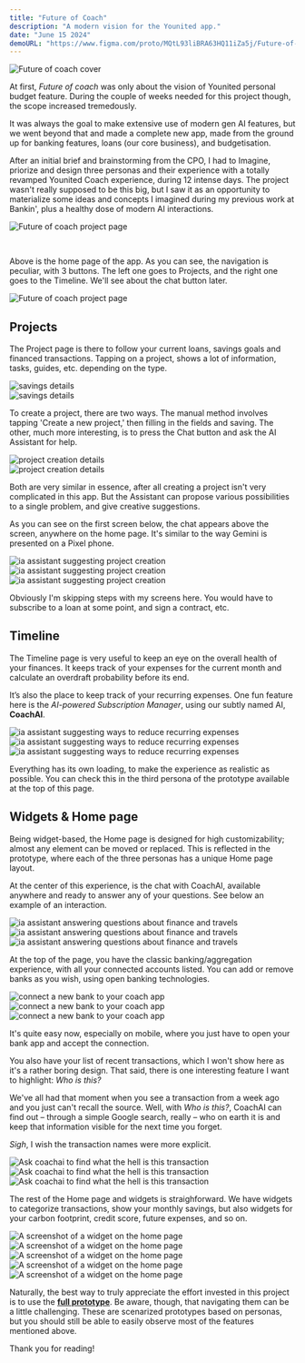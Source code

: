 ```yaml
---
title: "Future of Coach"
description: "A modern vision for the Younited app."
date: "June 15 2024"
demoURL: "https://www.figma.com/proto/MQtL93liBRA63HQ11iZa5j/Future-of-Coach-(Copy)?page-id=2%3A15&node-id=3-74499&node-type=canvas&viewport=-11533%2C-1257%2C0.82&t=x6nHlUpV0nzDfHer-1&scaling=scale-down&content-scaling=fixed&starting-point-node-id=3%3A74499&show-proto-sidebar=1"
---
```


![Future of coach cover](/projectfiles/coach/future-of-coach-cover.png)

At first, _Future of coach_ was only about the vision of Younited personal budget feature. During the couple of weeks needed for this project though, the scope increased tremedously.

It was always the goal to make extensive use of modern gen AI features, but we went beyond that and made a complete new app, made from the ground up for banking features, loans (our core business), and budgetisation.

After an initial brief and brainstorming from the CPO, I had to Imagine, priorize and design three personas and their experience with a totally revamped Younited Coach experience, during 12 intense days. The project wasn't really supposed to be this big, but I saw it as an opportunity to materialize some ideas and concepts I imagined during my previous work at Bankin', plus a healthy dose of modern AI interactions.

![Future of coach project page](/projectfiles/coach/home-app-page1.png)

<div class="text-center md:mx-16 mb-16 border rounded-2xl bg-black/5 border-black/25 dark:border-white/25 p-4 gap-2">
    <svg class="inline-block" width="16" height="16" viewBox="0 0 16 16" fill="none" xmlns="http://www.w3.org/2000/svg"><g clip-path="url(#clip0_4021_23699)"> <path class="stroke-black/75 dark:stroke-white/75" d="M12 10L8 6L4 10" stroke="" stroke-linecap="round" stroke-linejoin="round"/></g><defs> <clipPath id="clip0_4021_23699"><rect width="16" height="16" fill="white"/></clipPath></defs></svg>
    <p class="mt-1">Above is the home page of the app. As you can see, the navigation is peculiar, with 3 buttons. The left one goes to Projects, and the right one goes to the Timeline. We'll see about the chat button later.</p>
</div>

![Future of coach project page](/projectfiles/coach/home-app-page2.png)

## Projects

The Project page is there to follow your current loans, savings goals and financed transactions.
Tapping on a project, shows a lot of information, tasks, guides, etc. depending on the type.

<div class="flex gap-6 my-12 mx-8">
    <div class=""><img src="/projectfiles/coach/savings1.png" alt="savings details"/></div>
    <div class=""><img src="/projectfiles/coach/savings2.png" alt="savings details"/></div>
</div>

To create a project, there are two ways. The manual method involves tapping 'Create a new project,' then filling in the fields and saving. The other, much more interesting, is to press the Chat button and ask the AI Assistant for help.

<div class="flex gap-6 my-12 mx-8">
    <div class=""><img src="/projectfiles/coach/project1.png" alt="project creation details"/></div>
    <div class=""><img src="/projectfiles/coach/project2.png" alt="project creation details"/></div>
</div>

Both are very similar in essence, after all creating a project isn't very complicated in this app. But the Assistant can propose various possibilities to a single problem, and give creative suggestions.

As you can see on the first screen below, the chat appears above the screen, anywhere on the home page. It's similar to the way Gemini is presented on a Pixel phone.

<div class="flex gap-4 md:gap-6 md:my-12 md:-mx-24">
    <div class=""><img src="/projectfiles/coach/ia-project1.png" alt="ia assistant suggesting project creation"/></div>
    <div class=""><img src="/projectfiles/coach/ia-project2.png" alt="ia assistant suggesting project creation"/></div>
    <div class=""><img src="/projectfiles/coach/ia-project3.png" alt="ia assistant suggesting project creation"/></div>
</div>

Obviously I'm skipping steps with my screens here. You would have to subscribe to a loan at some point, and sign a contract, etc.

## Timeline

The Timeline page is very useful to keep an eye on the overall health of your finances. It keeps track of your expenses for the current month and calculate an overdraft probability before its end.

It’s also the place to keep track of your recurring expenses. One fun feature here is the _AI-powered Subscription Manager_, using our subtly named AI, **CoachAI**.

<div class="flex gap-4 md:gap-6 md:my-12 md:-mx-24">
    <div class=""><img src="/projectfiles/coach/recurring1.png" alt="ia assistant suggesting ways to reduce recurring expenses"/></div>
    <div class=""><img src="/projectfiles/coach/recurring2.png" alt="ia assistant suggesting ways to reduce recurring expenses"/></div>
    <div class=""><img src="/projectfiles/coach/recurring3.png" alt="ia assistant suggesting ways to reduce recurring expenses"/></div>
</div>

Everything has its own loading, to make the experience as realistic as possible. You can check this in the third persona of the prototype available at the top of this page.

## Widgets & Home page

Being widget-based, the Home page is designed for high customizability; almost any element can be moved or replaced. This is reflected in the prototype, where each of the three personas has a unique Home page layout.

At the center of this experience, is the chat with CoachAI, available anywhere and ready to answer any of your questions. See below an example of an interaction.

<div class="flex gap-4 md:gap-6 md:my-12 md:-mx-24">
    <div class=""><img src="/projectfiles/coach/ia-talk1.png" alt="ia assistant answering questions about finance and travels"/></div>
    <div class=""><img src="/projectfiles/coach/ia-talk2.png" alt="ia assistant answering questions about finance and travels"/></div>
    <div class=""><img src="/projectfiles/coach/ia-talk3.png" alt="ia assistant answering questions about finance and travels"/></div>
</div>

At the top of the page, you have the classic banking/aggregation experience, with all your connected accounts listed. You can add or remove banks as you wish, using open banking technologies.

<div class="flex gap-4 md:gap-6 md:my-12 md:-mx-24">
    <div class=""><img src="/projectfiles/coach/add-bank1.png" alt="connect a new bank to your coach app"/></div>
    <div class=""><img src="/projectfiles/coach/add-bank2.png" alt="connect a new bank to your coach app"/></div>
    <div class=""><img src="/projectfiles/coach/add-bank3.png" alt="connect a new bank to your coach app"/></div>
</div>

It's quite easy now, especially on mobile, where you just have to open your bank app and accept the connection.

You also have your list of recent transactions, which I won't show here as it's a rather boring design. That said, there is one interesting feature I want to highlight: _Who is this?_

We've all had that moment when you see a transaction from a week ago and you just can't recall the source. Well, with _Who is this?_, CoachAI can find out – through a simple Google search, really – who on earth it is and keep that information visible for the next time you forget.

_Sigh_, I wish the transaction names were more explicit.

<div class="flex gap-4 md:gap-6 md:my-8 md:-mx-24">
    <div class=""><img src="/projectfiles/coach/transac-find1.png" alt="Ask coachai to find what the hell is this transaction"/></div>
    <div class=""><img src="/projectfiles/coach/transac-find2.png" alt="Ask coachai to find what the hell is this transaction"/></div>
    <div class=""><img src="/projectfiles/coach/transac-find3.png" alt="Ask coachai to find what the hell is this transaction"/></div>
</div>

The rest of the Home page and widgets is straighforward. We have widgets to categorize transactions, show your monthly savings, but also widgets for your carbon footprint, credit score, future expenses, and so on.

<div class="flex gap-2 md:gap-4 md:my-8 md:-mx-24">
    <div class=""><img src="/projectfiles/coach/features1.png" alt="A screenshot of a widget on the home page"/></div>
    <div class=""><img src="/projectfiles/coach/features2.png" alt="A screenshot of a widget on the home page"/></div>
    <div class=""><img src="/projectfiles/coach/features3.png" alt="A screenshot of a widget on the home page"/></div>
    <div class=""><img src="/projectfiles/coach/features4.png" alt="A screenshot of a widget on the home page"/></div>
    <div class=""><img src="/projectfiles/coach/features5.png" alt="A screenshot of a widget on the home page"/></div>
</div>

Naturally, the best way to truly appreciate the effort invested in this project is to use the [**full prototype**](<https://www.figma.com/proto/MQtL93liBRA63HQ11iZa5j/Future-of-Coach-(Copy)?page-id=2%3A15&node-id=3-74499&node-type=canvas&viewport=-11533%2C-1257%2C0.82&t=x6nHlUpV0nzDfHer-1&scaling=scale-down&content-scaling=fixed&starting-point-node-id=3%3A74499&show-proto-sidebar=1>). Be aware, though, that navigating them can be a little challenging. These are scenarized prototypes based on personas, but you should still be able to easily observe most of the features mentioned above.

Thank you for reading!
